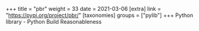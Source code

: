 +++
title = "pbr"
weight = 33
date = 2021-03-06
[extra]
link = "https://pypi.org/project/pbr/"
[taxonomies]
groups = ["pylib"]
+++
Python library - Python Build Reasonableness

